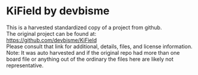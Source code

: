 
# KiField by devbisme  
This is a harvested standardized copy of a project from github.  
The original project can be found at:  
https://github.com/devbisme/KiField  
Please consult that link for additional, details, files, and license information.  
Note: It was auto harvested and if the original repo had more than one board file or anything out of the ordinary the files here are likely not representative.  
    
